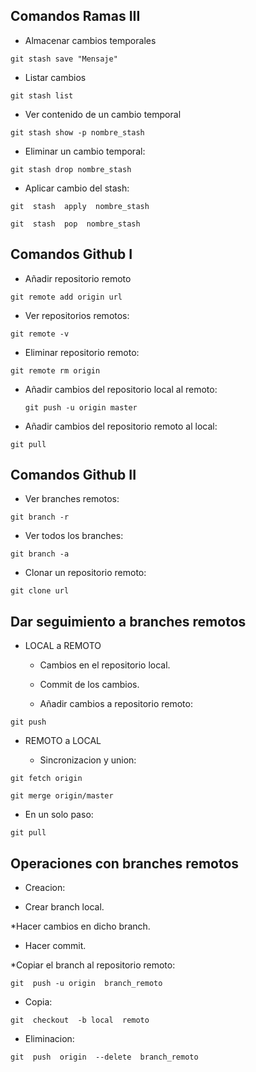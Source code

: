 ## Comandos Ramas III ##

* Almacenar cambios temporales

 `git stash save "Mensaje"`

* Listar cambios

 `git stash list`

* Ver contenido de un cambio temporal

 `git stash show -p nombre_stash`

* Eliminar un cambio temporal:

 `git stash drop nombre_stash`

* Aplicar cambio del stash:

 `git  stash  apply  nombre_stash`

 `git  stash  pop  nombre_stash`

## Comandos Github I ##

* Añadir repositorio remoto

 `git remote add origin url`

* Ver repositorios remotos:

 `git remote -v`

* Eliminar repositorio remoto:

 `git remote rm origin`

* Añadir cambios del repositorio local al remoto:

  `git push -u origin master`

* Añadir cambios del repositorio remoto al local:

 `git pull`


## Comandos Github II ##

* Ver branches remotos:

 `git branch -r`

* Ver todos los branches:

 `git branch -a`

* Clonar un repositorio remoto:

 `git clone url`

## Dar seguimiento a branches remotos ##

* LOCAL a REMOTO

  * Cambios en el repositorio local.

  * Commit de los cambios.

  * Añadir cambios a repositorio remoto:

 `git push`

* REMOTO a LOCAL

  * Sincronizacion y union:

 `git fetch origin`

 `git merge origin/master`

  * En un solo paso:

 `git pull`

## Operaciones con branches remotos ##

* Creacion:

 * Crear branch local.

 *Hacer cambios en dicho branch.

 * Hacer commit.

 *Copiar el branch al repositorio remoto:

 `git  push -u origin  branch_remoto`

* Copia:

 `git  checkout  -b local  remoto`

* Eliminacion:

 `git  push  origin  --delete  branch_remoto`

